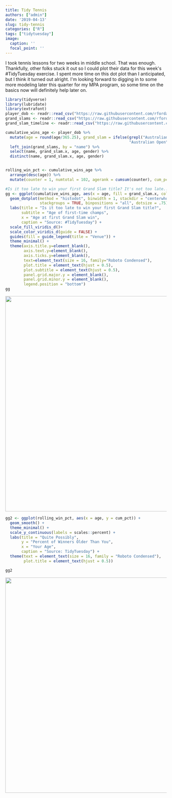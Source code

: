 ```yaml
---
title: Tidy Tennis
authors: ["admin"]
date: '2019-04-13'
slug: tidy-tennis
categories: ["R"]
tags: ["tidytuesday"]
image:
  caption: ''
  focal_point: ''
---
```


I took tennis lessons for two weeks in middle school. That was enough. Thankfully, other folks stuck it out so I could plot their data for this week's #TidyTuesday exercise. I spent more time on this dot plot than I anticipated, but I think it turned out alright. I'm looking forward to digging in to some more modeling later this quarter for my MPA program, so some time on the basics now will definitely help later on. 


```r
library(tidyverse)
library(lubridate)
library(extrafont)
player_dob <- readr::read_csv("https://raw.githubusercontent.com/rfordatascience/tidytuesday/master/data/2019/2019-04-09/player_dob.csv")
grand_slams <- readr::read_csv("https://raw.githubusercontent.com/rfordatascience/tidytuesday/master/data/2019/2019-04-09/grand_slams.csv")
grand_slam_timeline <- readr::read_csv("https://raw.githubusercontent.com/rfordatascience/tidytuesday/master/data/2019/2019-04-09/grand_slam_timeline.csv")
```




```r
cumulative_wins_age <- player_dob %>%
  mutate(age = round(age/365.25), grand_slam = ifelse(grepl("Australian Open", grand_slam), 
                                                      "Australian Open", grand_slam)) %>%
  left_join(grand_slams, by = "name") %>%
  select(name, grand_slam.x, age, gender) %>%
  distinct(name, grand_slam.x, age, gender)


rolling_win_pct <- cumulative_wins_age %>%
  arrange(desc(age)) %>%
  mutate(counter = 1, numtotal = 102, agerank = cumsum(counter), cum_pct = agerank/numtotal)

#Is it too late to win your first Grand Slam title? It's not too late... Until it is
gg <- ggplot(cumulative_wins_age, aes(x = age, fill = grand_slam.x, color = grand_slam.x)) +
  geom_dotplot(method = "histodot", binwidth = 1, stackdir = "centerwhole",
               stackgroups = TRUE, binpositions = "all", dotsize = .75) +
  labs(title = "Is it too late to win your first Grand Slam title?",
       subtitle = "Age of first-time champs",
       x = "Age at first Grand Slam win",
       caption = "Source: #TidyTuesday") +
  scale_fill_viridis_d()+
  scale_color_viridis_d(guide = FALSE) +
  guides(fill = guide_legend(title = "Venue")) +
  theme_minimal() +
  theme(axis.title.y=element_blank(),
        axis.text.y=element_blank(),
        axis.ticks.y=element_blank(),
        text=element_text(size = 16, family="Roboto Condensed"),
        plot.title = element_text(hjust = 0.5),
        plot.subtitle = element_text(hjust = 0.5),
        panel.grid.major.y = element_blank(),
        panel.grid.minor.y = element_blank(),
        legend.position = "bottom")
gg
```

<img src="/post/2019-04-13-tidy-tennis_files/figure-html/unnamed-chunk-2-1.png" width="672" />

```r
gg2 <- ggplot(rolling_win_pct, aes(x = age, y = cum_pct)) +
  geom_smooth() +
  theme_minimal() +
  scale_y_continuous(labels = scales::percent) +
  labs(title = "Quite Possibly",
       y = "Percent of Winners Older Than You",
       x = "Your Age",
       caption = "Source: TidyTuesday") +
  theme(text = element_text(size = 16, family = "Roboto Condensed"),
        plot.title = element_text(hjust = 0.5))

gg2
```

<img src="/post/2019-04-13-tidy-tennis_files/figure-html/unnamed-chunk-2-2.png" width="672" />

